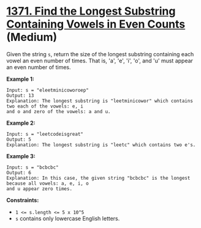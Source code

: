 # [1371. Find the Longest Substring Containing Vowels in Even Counts][link] (Medium)

[link]: https://leetcode.com/problems/find-the-longest-substring-containing-vowels-in-even-counts/

Given the string `s`, return the size of the longest substring containing each vowel an even number
of times. That is, 'a', 'e', 'i', 'o', and 'u' must appear an even number of times.

**Example 1:**

```
Input: s = "eleetminicoworoep"
Output: 13
Explanation: The longest substring is "leetminicowor" which contains two each of the vowels: e, i
and o and zero of the vowels: a and u.
```

**Example 2:**

```
Input: s = "leetcodeisgreat"
Output: 5
Explanation: The longest substring is "leetc" which contains two e's.
```

**Example 3:**

```
Input: s = "bcbcbc"
Output: 6
Explanation: In this case, the given string "bcbcbc" is the longest because all vowels: a, e, i, o
and u appear zero times.
```

**Constraints:**

- `1 <= s.length <= 5 x 10^5`
- `s` contains only lowercase English letters.
